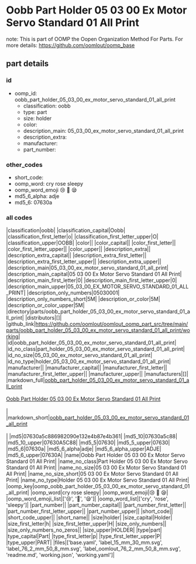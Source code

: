 # Oobb Part Holder 05 03 00 Ex Motor Servo Standard 01 All Print  

note: This is part of OOMP the Oopen Organization Method For Parts. For more details: https://github.com/oomlout/oomp_base

##  part details





### id
* oomp_id: oobb_part_holder_05_03_00_ex_motor_servo_standard_01_all_print
  * classification: oobb
  * type: part
  * size: holder
  * color: 
  * description_main: 05_03_00_ex_motor_servo_standard_01_all_print
  * description_extra: 
  * manufacturer: 
  * part_number: 

### other_codes
* short_code: 
* oomp_word: cry rose sleepy
* oomp_word_emoji :cry: :rose: :sleepy:
* md5_6_alpha: adje
* md5_6: 07630a

### all codes 
|classification|oobb|
|classification_capital|Oobb|
|classification_first_letter|o|
|classification_first_letter_upper|O|
|classification_upper|OOBB|
|color||
|color_capital||
|color_first_letter||
|color_first_letter_upper||
|color_upper||
|description_extra||
|description_extra_capital||
|description_extra_first_letter||
|description_extra_first_letter_upper||
|description_extra_upper||
|description_main|05_03_00_ex_motor_servo_standard_01_all_print|
|description_main_capital|05 03 00 Ex Motor Servo Standard 01 All Print|
|description_main_first_letter|0|
|description_main_first_letter_upper|0|
|description_main_upper|05_03_00_EX_MOTOR_SERVO_STANDARD_01_ALL_PRINT|
|description_only_numbers|05030001|
|description_only_numbers_short|5M|
|description_or_color|5M|
|description_or_color_upper|5M|
|directory|parts/oobb_part_holder_05_03_00_ex_motor_servo_standard_01_all_print|
|distributors|[]|
|github_link|https://github.com/oomlout/oomlout_oomp_part_src/tree/main/parts/oobb_part_holder_05_03_00_ex_motor_servo_standard_01_all_print/working|
|id|oobb_part_holder_05_03_00_ex_motor_servo_standard_01_all_print|
|id_no_class|part_holder_05_03_00_ex_motor_servo_standard_01_all_print|
|id_no_size|05_03_00_ex_motor_servo_standard_01_all_print|
|id_no_type|holder_05_03_00_ex_motor_servo_standard_01_all_print|
|manufacturer||
|manufacturer_capital||
|manufacturer_first_letter||
|manufacturer_first_letter_upper||
|manufacturer_upper||
|manufacturers|[]|
|markdown_full|[oobb_part_holder_05_03_00_ex_motor_servo_standard_01_all_print](https://github.com/oomlout/oomlout_oomp_part_src/tree/main/parts/oobb_part_holder_05_03_00_ex_motor_servo_standard_01_all_print/working)<br>[](https://github.com/oomlout/oomlout_oomp_part_src/tree/main/parts/oobb_part_holder_05_03_00_ex_motor_servo_standard_01_all_print/working)<br>[Oobb Part Holder 05 03 00 Ex Motor Servo Standard 01 All Print](https://github.com/oomlout/oomlout_oomp_part_src/tree/main/parts/oobb_part_holder_05_03_00_ex_motor_servo_standard_01_all_print/working)<br><br>|
|markdown_short|[oobb_part_holder_05_03_00_ex_motor_servo_standard_01_all_print](https://github.com/oomlout/oomlout_oomp_part_src/tree/main/parts/oobb_part_holder_05_03_00_ex_motor_servo_standard_01_all_print/working)<br><br>|
|md5|07630a5c886982090e132e4b87e4b361|
|md5_10|07630a5c88|
|md5_10_upper|07630A5C88|
|md5_5|07630|
|md5_5_upper|07630|
|md5_6|07630a|
|md5_6_alpha|adje|
|md5_6_alpha_upper|ADJE|
|md5_6_upper|07630A|
|name|Oobb Part Holder 05 03 00 Ex Motor Servo Standard 01 All Print|
|name_no_class|Part Holder 05 03 00 Ex Motor Servo Standard 01 All Print|
|name_no_size|05 03 00 Ex Motor Servo Standard 01 All Print|
|name_no_size_short|05 03 00 Ex Motor Servo Standard 01 All Print|
|name_no_type|Holder 05 03 00 Ex Motor Servo Standard 01 All Print|
|oomp_key|oomp_oobb_part_holder_05_03_00_ex_motor_servo_standard_01_all_print|
|oomp_word|cry rose sleepy|
|oomp_word_emoji|:cry: :rose: :sleepy:|
|oomp_word_emoji_list|[':cry:', ':rose:', ':sleepy:']|
|oomp_word_list|['cry', 'rose', 'sleepy']|
|part_number||
|part_number_capital||
|part_number_first_letter||
|part_number_first_letter_upper||
|part_number_upper||
|short_code||
|short_code_upper||
|short_name||
|size|holder|
|size_capital|Holder|
|size_first_letter|h|
|size_first_letter_upper|H|
|size_only_numbers||
|size_only_numbers_no_zeros||
|size_upper|HOLDER|
|type|part|
|type_capital|Part|
|type_first_letter|p|
|type_first_letter_upper|P|
|type_upper|PART|
|files|['base.yaml', 'label_15_mm_30_mm.svg', 'label_76_2_mm_50_8_mm.svg', 'label_oomlout_76_2_mm_50_8_mm.svg', 'readme.md', 'working.json', 'working.yaml']|
